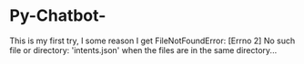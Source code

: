 # Py-Chatbot-
This is my first try, I some reason I get FileNotFoundError: [Errno 2] No such file or directory: 'intents.json' when the files are in the same directory... 
